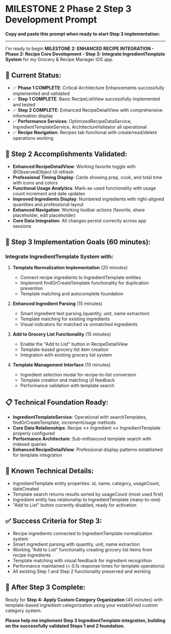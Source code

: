 # MILESTONE 2 Phase 2 Step 3 Development Prompt

**Copy and paste this prompt when ready to start Step 3 implementation:**

---

I'm ready to begin **MILESTONE 2: ENHANCED RECIPE INTEGRATION - Phase 2: Recipe Core Development - Step 3: Integrate IngredientTemplate System** for my Grocery & Recipe Manager iOS app.

## 🎯 **Current Status:**
- ✅ **Phase 1 COMPLETE**: Critical Architecture Enhancements successfully implemented and validated
- ✅ **Step 1 COMPLETE**: Basic RecipeListView successfully implemented and tested
- ✅ **Step 2 COMPLETE**: Enhanced RecipeDetailView with comprehensive information display
- ✅ **Performance Services**: OptimizedRecipeDataService, IngredientTemplateService, ArchitectureValidator all operational
- ✅ **Recipe Navigation**: Recipes tab functional with create/read/delete operations working

## 🚀 **Step 2 Accomplishments Validated:**
- **Enhanced RecipeDetailView**: Working favorite toggle with @ObservedObject UI refresh
- **Professional Timing Display**: Cards showing prep, cook, and total time with icons and colors
- **Functional Usage Analytics**: Mark-as-used functionality with usage count increment and date updates
- **Improved Ingredients Display**: Numbered ingredients with right-aligned quantities and professional layout
- **Enhanced Navigation**: Working toolbar actions (favorite, share placeholder, edit placeholder)
- **Core Data Integration**: All changes persist correctly across app sessions

## 🎯 **Step 3 Implementation Goals (60 minutes):**

### **Integrate IngredientTemplate System with:**

1. **Template Normalization Implementation** (20 minutes)
   - Connect recipe ingredients to IngredientTemplate entities
   - Implement findOrCreateTemplate functionality for duplication prevention
   - Template matching and autocomplete foundation

2. **Enhanced Ingredient Parsing** (15 minutes)
   - Smart ingredient text parsing (quantity, unit, name extraction)
   - Template matching for existing ingredients
   - Visual indicators for matched vs unmatched ingredients

3. **Add to Grocery List Functionality** (15 minutes)
   - Enable the "Add to List" button in RecipeDetailView
   - Template-based grocery list item creation
   - Integration with existing grocery list system

4. **Template Management Interface** (10 minutes)
   - Ingredient selection modal for recipe-to-list conversion
   - Template creation and matching UI feedback
   - Performance validation with template search

## 📋 **Technical Foundation Ready:**
- **IngredientTemplateService**: Operational with searchTemplates, findOrCreateTemplate, incrementUsage methods
- **Core Data Relationships**: Recipe ↔ Ingredient ↔ IngredientTemplate properly configured
- **Performance Architecture**: Sub-millisecond template search with indexed queries
- **Enhanced RecipeDetailView**: Professional display patterns established for template integration

## 🔧 **Known Technical Details:**
- IngredientTemplate entity properties: id, name, category, usageCount, dateCreated
- Template search returns results sorted by usageCount (most used first)
- Ingredient entity has relationship to IngredientTemplate (many-to-one)
- "Add to List" button currently disabled, ready for activation

## ✅ **Success Criteria for Step 3:**
- Recipe ingredients connected to IngredientTemplate normalization system
- Smart ingredient parsing with quantity, unit, name extraction
- Working "Add to List" functionality creating grocery list items from recipe ingredients
- Template matching with visual feedback for ingredient recognition
- Performance maintained (< 0.1s response times for template operations)
- All existing Step 1 and Step 2 functionality preserved and working

## 🎯 **After Step 3 Complete:**
Ready for **Step 4: Apply Custom Category Organization** (45 minutes) with template-based ingredient categorization using your established custom category system.

**Please help me implement Step 3 IngredientTemplate integration, building on the successfully validated Steps 1 and 2 foundation.**